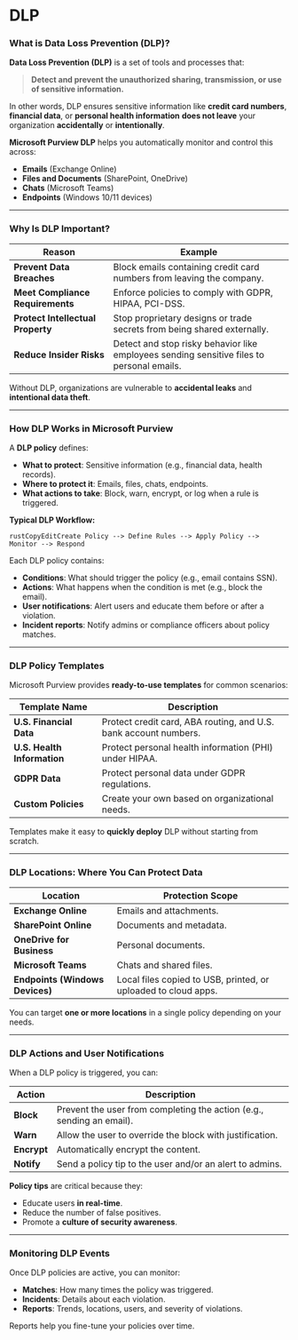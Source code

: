 # DLP

### **What is Data Loss Prevention (DLP)?**

**Data Loss Prevention (DLP)** is a set of tools and processes that:

> **Detect and prevent the unauthorized sharing, transmission, or use of sensitive information.**

In other words, DLP ensures sensitive information like **credit card numbers**, **financial data**, or **personal health information** **does not leave** your organization **accidentally** or **intentionally**.

**Microsoft Purview DLP** helps you automatically monitor and control this across:

* **Emails** (Exchange Online)
* **Files and Documents** (SharePoint, OneDrive)
* **Chats** (Microsoft Teams)
* **Endpoints** (Windows 10/11 devices)

***

### **Why Is DLP Important?**

| Reason                            | Example                                                                                   |
| --------------------------------- | ----------------------------------------------------------------------------------------- |
| **Prevent Data Breaches**         | Block emails containing credit card numbers from leaving the company.                     |
| **Meet Compliance Requirements**  | Enforce policies to comply with GDPR, HIPAA, PCI-DSS.                                     |
| **Protect Intellectual Property** | Stop proprietary designs or trade secrets from being shared externally.                   |
| **Reduce Insider Risks**          | Detect and stop risky behavior like employees sending sensitive files to personal emails. |

Without DLP, organizations are vulnerable to **accidental leaks** and **intentional data theft**.

***

### **How DLP Works in Microsoft Purview**

A **DLP policy** defines:

* **What to protect**: Sensitive information (e.g., financial data, health records).
* **Where to protect it**: Emails, files, chats, endpoints.
* **What actions to take**: Block, warn, encrypt, or log when a rule is triggered.

**Typical DLP Workflow:**

```
rustCopyEditCreate Policy --> Define Rules --> Apply Policy --> Monitor --> Respond
```

Each DLP policy contains:

* **Conditions**: What should trigger the policy (e.g., email contains SSN).
* **Actions**: What happens when the condition is met (e.g., block the email).
* **User notifications**: Alert users and educate them before or after a violation.
* **Incident reports**: Notify admins or compliance officers about policy matches.

***

### **DLP Policy Templates**

Microsoft Purview provides **ready-to-use templates** for common scenarios:

| Template Name               | Description                                                      |
| --------------------------- | ---------------------------------------------------------------- |
| **U.S. Financial Data**     | Protect credit card, ABA routing, and U.S. bank account numbers. |
| **U.S. Health Information** | Protect personal health information (PHI) under HIPAA.           |
| **GDPR Data**               | Protect personal data under GDPR regulations.                    |
| **Custom Policies**         | Create your own based on organizational needs.                   |

Templates make it easy to **quickly deploy** DLP without starting from scratch.

***

### **DLP Locations: Where You Can Protect Data**

| Location                        | Protection Scope                                               |
| ------------------------------- | -------------------------------------------------------------- |
| **Exchange Online**             | Emails and attachments.                                        |
| **SharePoint Online**           | Documents and metadata.                                        |
| **OneDrive for Business**       | Personal documents.                                            |
| **Microsoft Teams**             | Chats and shared files.                                        |
| **Endpoints (Windows Devices)** | Local files copied to USB, printed, or uploaded to cloud apps. |

You can target **one or more locations** in a single policy depending on your needs.

***

### **DLP Actions and User Notifications**

When a DLP policy is triggered, you can:

| Action      | Description                                                           |
| ----------- | --------------------------------------------------------------------- |
| **Block**   | Prevent the user from completing the action (e.g., sending an email). |
| **Warn**    | Allow the user to override the block with justification.              |
| **Encrypt** | Automatically encrypt the content.                                    |
| **Notify**  | Send a policy tip to the user and/or an alert to admins.              |

**Policy tips** are critical because they:

* Educate users **in real-time**.
* Reduce the number of false positives.
* Promote a **culture of security awareness**.

***

### **Monitoring DLP Events**

Once DLP policies are active, you can monitor:

* **Matches**: How many times the policy was triggered.
* **Incidents**: Details about each violation.
* **Reports**: Trends, locations, users, and severity of violations.

Reports help you fine-tune your policies over time.
